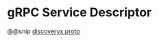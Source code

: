 # gRPC Service Descriptor
   
@@snip [discoveryx.proto](../../../../../../discoveryx-common/src/main/protobuf/fusion/discoveryx/grpc/discoveryx.proto)
